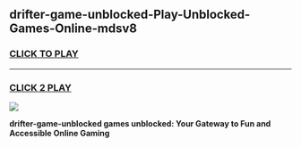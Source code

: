
## drifter-game-unblocked-Play-Unblocked-Games-Online-mdsv8
<h3>
<a href="https://premium76.site?title=drifter-game-unblocked&ref=25A">CLICK TO PLAY</a></h3>
<hr>

<h3>
<a href="https://premium76.site?title=drifter-game-unblocked&ref=25A">CLICK 2 PLAY</a>
  
</h3>

<a href="https://premium76.site?title=drifter-game-unblocked&ref=25A"><img src="https://clearcache.store/games.png"></a>


**drifter-game-unblocked games unblocked: Your Gateway to Fun and Accessible Online Gaming**
